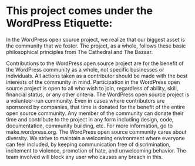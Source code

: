 # This project comes under the WordPress Etiquette:

In the WordPress open source project, we realize that our biggest asset is the community that we foster. The project, as a whole, follows these basic philosophical principles from The Cathedral and The Bazaar.

Contributions to the WordPress open source project are for the benefit of the WordPress community as a whole, not specific businesses or individuals. All actions taken as a contributor should be made with the best interests of the community in mind. Participation in the WordPress open source project is open to all who wish to join, regardless of ability, skill, financial status, or any other criteria. The WordPress open source project is a volunteer-run community. Even in cases where contributors are sponsored by companies, that time is donated for the benefit of the entire open source community. Any member of the community can donate their time and contribute to the project in any form including design, code, documentation, community building, etc. For more information, go to make.wordpress.org. The WordPress open source community cares about diversity. We strive to maintain a welcoming environment where everyone can feel included, by keeping communication free of discrimination, incitement to violence, promotion of hate, and unwelcoming behavior. The team involved will block any user who causes any breach in this.
